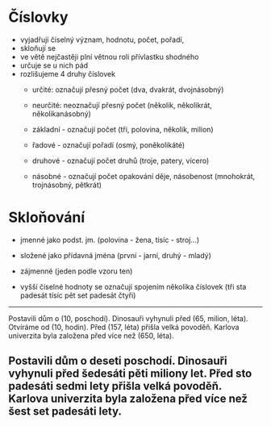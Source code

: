 # Číslovky
* vyjadřují číselný význam, hodnotu, počet, pořadí,
* skloňují se
* ve větě nejčastěji plní větnou roli přívlastku shodného
* určuje se u nich pád
* rozlišujeme 4 druhy číslovek
	* určité: označují přesný počet (dva, dvakrát, dvojnásobný)
	* neurčité: neoznačují přesný počet (několik, několikrát, několikanásobný)
	
	* základní - označují počet (tři, polovina, několik, milion)
	* řadové - označují pořadí (osmý, poněkolikáté)
	* druhové - označují počet druhů (troje, patery, vícero)
	* násobné - označují počet opakování děje, násobenost (mnohokrát, trojnásobný, pětkrát)

# Skloňování
* jmenné jako podst. jm. (polovina - žena, tisíc - stroj...)
* složené jako přídavná jména (první - jarní, druhý - mladý)
* zájmenné (jeden podle vzoru ten)

* vyšší číselné hodnoty se označují spojením několika číslovek (tři sta padesát tísíc pět set padesát čtyři)

---
Postavili dům o (10, poschodí). Dinosauři vyhynuli před (65, milion, léta). Otvíráme od (10, hodin). Před (157, léta) přišla velká povoděň.
Karlova univerzita byla založena před více než (650, léta).

Postavili dům o deseti poschodí. Dinosauři vyhynuli před šedesáti pěti miliony let. Před sto padesáti sedmi lety přišla velká povoděň. Karlova univerzita byla založena před více než šest set padesáti lety.
---
